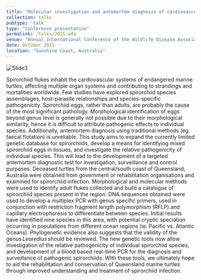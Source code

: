 ```yaml
---
title: "Molecular investigation and antemortem diagnosis of cardiovascular flukes (Digenea: Spirorchiidae) in marine turtles"
collection: talks
pubtype: 'talk'
type: "Conference presentation"
permalink: /talks/2015-wda
venue: "Annual International Conference of the Wildlife Disease Association"
date: October 2015
location: "Sunshine Coast, Australia"
---
```

![Slide3](https://github.com/user-attachments/assets/7af66771-9d00-488c-b0f9-12e0cb33ba7d)

Spirorchiid flukes inhabit the cardiovascular systems of endangered marine turtles, affecting multiple organ systems and contributing to strandings and mortalities worldwide. Few studies have explored spirorchiid species assemblages, host-parasite relationships and species-specific pathogenicity. Spirorchiid eggs, rather than adults, are probably the cause of the most significant pathology. Morphological identification of eggs beyond genus level is generally not possible due to their morphological similarity, hence it is difficult to attribute pathogenic effects to individual species. Additionally, antemortem diagnosis using traditional methods (eg. faecal flotation) is unreliable. This study aims to expand the currently limited genetic database for spirorchiids, develop a means for identifying mixed spirorchiid eggs in tissues, and investigate the relative pathogenicity of individual species. This will lead to the development of a targeted antemortem diagnostic test for investigation, surveillance and control purposes. Deceased turtles from the central/south coast of Queensland, Australia were obtained from government or rehabilitation organisations and examined for spirorchiid infection. Morphological and molecular methods were used to identify adult flukes collected and build a catalogue of spirorchiid species present in the region. DNA sequences obtained were used to develop a multiplex PCR with genus specific primers, used in conjunction with restriction fragment length polymorphism (RFLP) and capillary electrophoresis to differentiate between species. Initial results have identified nine species in this area, with potential cryptic speciation occurring in populations from different ocean regions (ie. Pacific vs. Atlantic Oceans). Phylogenetic evidence also suggests that the validity of the genus <i>Learedius</i> should be reviewed. The new genetic tools now allow investigation of the relative pathogenicity of individual spirorchiid species, and development of a blood based real-time PCR for the diagnosis and surveillance of pathogenic spirorchiids. With these tools, we ultimately hope to aid the rehabilitation and conservation of Queensland marine turtles through improved understanding and treatment of spirorchiid infection. 
